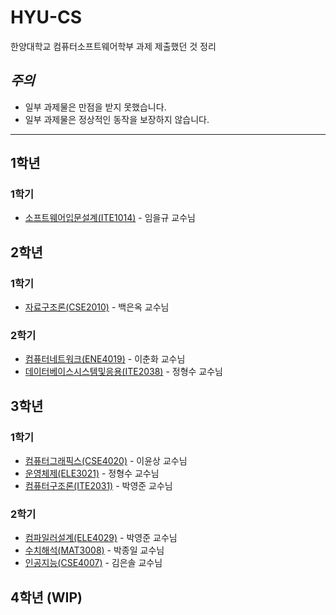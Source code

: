 # HYU-CS
한양대학교 컴퓨터소프트웨어학부 과제 제출했던 것 정리

## *주의*
- 일부 과제물은 만점을 받지 못했습니다.
- 일부 과제물은 정상적인 동작을 보장하지 않습니다.

---
## 1학년
### 1학기
- [소프트웨어입문설계(ITE1014)](https://github.com/frechele/ITE1014) - 임을규 교수님


## 2학년
### 1학기
- [자료구조론(CSE2010)](https://github.com/frechele/CSE2010) - 백은옥 교수님

### 2학기
- [컴퓨터네트워크(ENE4019)](https://github.com/frechele/ENE4019) - 이춘화 교수님
- [데이터베이스시스템및응용(ITE2038)](https://github.com/frechele/ITE2038) - 정형수 교수님

## 3학년
### 1학기
- [컴퓨터그래픽스(CSE4020)](https://github.com/frechele/CSE4020) - 이윤상 교수님
- [운영체제(ELE3021)](https://github.com/frechele/ELE3021) - 정형수 교수님
- [컴퓨터구조론(ITE2031)](https://github.com/frechele/ITE2031) - 박영준 교수님

### 2학기
- [컴파일러설계(ELE4029)](https://github.com/frechele/ELE4029) - 박영준 교수님
- [수치해석(MAT3008)](https://github.com/frechele/MAT3008) - 박종일 교수님
- [인공지능(CSE4007)](https://github.com/frechele/CSE4007) - 김은솔 교수님

## 4학년 (WIP)
